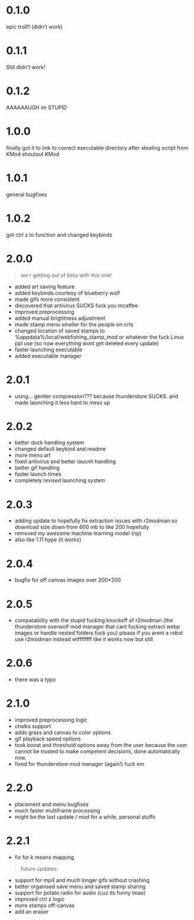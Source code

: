 # 0.1.0
epic troll!! (didn't work)
# 0.1.1
Still didn't work!
# 0.1.2
AAAAAAUGH im STUPID
# 1.0.0
finally got it to link to correct executable directory after stealing script from KMod shoutout KMod
# 1.0.1
general bugfixes
# 1.0.2
got ctrl z to function and changed keybinds
# 2.0.0
> we r getting out of beta with this one!
- added art saving feature
- added keybinds courtesy of blueberry wolf
- made gifs more consistent
- discovered that antivirus SUCKS fuck you mcaffee
- improved preprocessing
- added manual brightness adjustment
- made stamp menu smaller for the people on crts
- changed location of saved stamps to %appdata%/local/webfishing_stamp_mod or whatever the fuck Linux ppl use (so now everything wont get deleted every update)
- faster launching executable
- added executable manager
# 2.0.1
- using... gentler compression??? because thunderstore SUCKS. and made launching it less hard to mess up
# 2.0.2 
- better dock handling system
- changed default keybind and readme
- more menu art
- fixed antivirus and better laucnh handling
- better gif handling
- faster launch times
- completely revised launching system
# 2.0.3
- adding update to hopefully fix extraction issues with r2modman so download size down from 600 mb to like  200 hopefully
- removed my awesome machine learning model (rip)
- also like 1.11 hype (it works)
# 2.0.4 
- bugfix for off canvas images over 200*200
# 2.0.5 
- compatability with the stupid fucking knockoff of r2modman (the thunderstore overwolf mod manager that cant fucking extract webp images or handle nested folders fuck you) please if you arent a robot use r2modman instead wtffffffff like it works now but still
# 2.0.6 
- there was a typo 
# 2.1.0
- improved preprocessing logic
- chalks support
- adds grass and canvas to color options
- gif playback speed options
- took boost and threshold options away from the user because the user cannot be trusted to make competent decisions, done automatically now.
- fixed for thunderstore mod manager (again!) fuck em
# 2.2.0
- placement and menu bugfixes
- much faster multiframe processing
- might be the last update / mod for a while, personal stuffs
# 2.2.1 
- fix for k means mapping
> future updates:
- support for mp4 and much longer gifs without crashing
- better organised save menu and saved stamp sharing
- support for potato radio for audio (cuz its funny lmao)
- improved ctrl z logic
- more stamps off-canvas
- add an eraser
